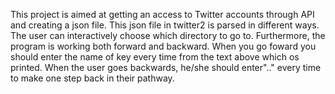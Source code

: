 This project is aimed at getting an access to Twitter accounts through API and creating a json file. This json file in twitter2 is parsed in different ways. The user can interactively choose which directory to go to. Furthermore, the program is working both forward and backward. When you go foward you should enter the name of key every time from the text above which os printed. When the user goes backwards, he/she should enter".." every time to make one step back in their pathway.
